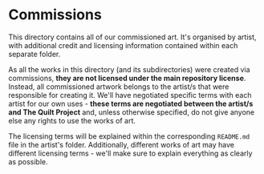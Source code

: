 # Commissions

This directory contains all of our commissioned art. It's organised by artist, 
with additional credit and licensing information contained within each separate
folder.

As all the works in this directory (and its subdirectories) were created via
commissions, **they are not licensed under the main repository license**.
Instead, all commissioned artwork belongs to the artist/s that were responsible 
for creating it. We'll have negotiated specific terms with each artist
for our own uses - **these terms are negotiated between the artist/s and The Quilt
Project** and, unless otherwise specified, do not give anyone else any rights to 
use the works of art.

The licensing terms will be explained within the corresponding `README.md` file
in the artist's folder. Additionally, different works of art may have different
licensing terms - we'll make sure to explain everything as clearly as possible.
